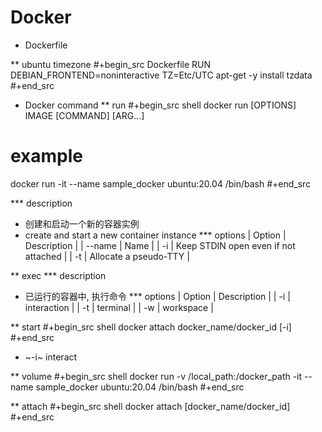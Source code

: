 # Docker



* Dockerfile

** ubuntu timezone
#+begin_src Dockerfile
RUN DEBIAN_FRONTEND=noninteractive TZ=Etc/UTC apt-get -y install tzdata
#+end_src



* Docker command
** run
#+begin_src shell
docker run [OPTIONS] IMAGE [COMMAND] [ARG...]

# example
docker run -it --name sample_docker ubuntu:20.04 /bin/bash
#+end_src

*** description
+ 创建和启动一个新的容器实例
+ create and start a new container instance
*** options
| Option | Description                          |
| --name | Name                                 |
| -i     | Keep STDIN open even if not attached |
| -t     | Allocate a pseudo-TTY                |

** exec
*** description
+ 已运行的容器中, 执行命令
*** options
| Option | Description |
| -i     | interaction |
| -t     | terminal    |
| -w     | workspace   |

** start
#+begin_src shell
docker attach docker_name/docker_id [-i]
#+end_src

- ~-i~ interact

** volume
#+begin_src shell
docker run -v /local_path:/docker_path -it --name sample_docker ubuntu:20.04 /bin/bash
#+end_src


** attach
#+begin_src shell
docker attach [docker_name/docker_id]
#+end_src

